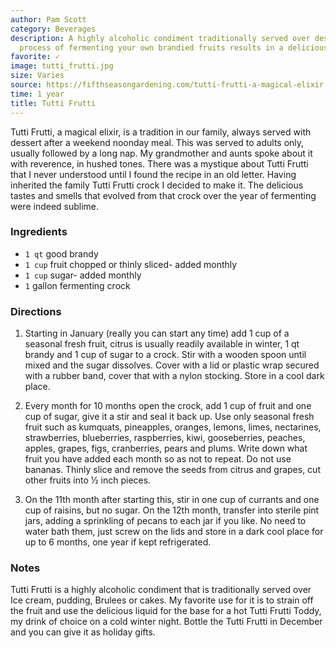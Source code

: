 ```yaml
---
author: Pam Scott
category: Beverages
description: A highly alcoholic condiment traditionally served over desserts. A year-long
  process of fermenting your own brandied fruits results in a delicious, magical elixir.
favorite: ✓
image: tutti_frutti.jpg
size: Varies
source: https://fifthseasongardening.com/tutti-frutti-a-magical-elixir
time: 1 year
title: Tutti Frutti
---
```

Tutti Frutti, a magical elixir, is a tradition in our family, always served with dessert after a weekend noonday meal. This was served to adults only, usually followed by a long nap. My grandmother and aunts spoke about it with reverence, in hushed tones. There was a mystique about Tutti Frutti that I never understood until I found the recipe in an old letter. Having inherited the family Tutti Frutti crock I decided to make it. The delicious tastes and smells that evolved from that crock over the year of fermenting were indeed sublime. 

### Ingredients

* `1 qt` good brandy
* `1 cup` fruit chopped or thinly sliced- added monthly
* `1 cup` sugar- added monthly
* `1` gallon fermenting crock

### Directions

1. Starting in January (really you can start any time) add 1 cup of a seasonal fresh fruit, citrus is usually readily available in winter, 1 qt brandy and 1 cup of sugar to a crock. Stir with a wooden spoon until mixed and the sugar dissolves. Cover with a lid or plastic wrap secured with a rubber band, cover that with a nylon stocking. Store in a cool dark place. 

2. Every month for 10 months open the crock, add 1 cup of fruit and one cup of sugar, give it a stir and seal it back up. Use only seasonal fresh fruit such as kumquats, pineapples, oranges, lemons, limes, nectarines, strawberries, blueberries, raspberries, kiwi, gooseberries, peaches, apples, grapes, figs, cranberries, pears and plums. Write down what fruit you have added each month so as not to repeat. Do not use bananas. Thinly slice and remove the seeds from citrus and grapes, cut other fruits into ½ inch pieces. 

3. On the 11th month after starting this, stir in one cup of currants and one cup of raisins, but no sugar. On the 12th month, transfer into sterile pint jars, adding a sprinkling of pecans to each jar if you like. No need to water bath them, just screw on the lids and store in a dark cool place for up to 6 months, one year if kept refrigerated. 

### Notes

Tutti Frutti is a highly alcoholic condiment that is traditionally served over Ice cream, pudding, Brulees or cakes. My favorite use for it is to strain off the fruit and use the delicious liquid for the base for a hot Tutti Frutti Toddy, my drink of choice on a cold winter night. Bottle the Tutti Frutti in December and you can give it as holiday gifts.